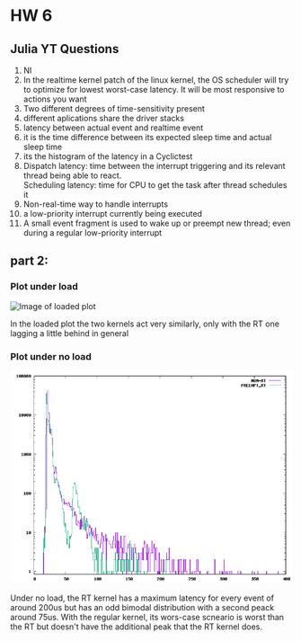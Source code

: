 # HW 6

## Julia YT Questions

1. NI  
2. In the realtime kernel patch of the linux kernel, the OS scheduler will try to optimize for lowest worst-case latency. It will be most responsive to actions you want   
3. Two different degrees of time-sensitivity present   
4. different aplications share the driver stacks   
5. latency between actual event and realtime event   
6. it is the time difference between its expected sleep time and actual sleep time  
7. its the histogram of the latency in a Cyclictest   
8. Dispatch latency: time between the interrupt triggering and its relevant thread being able to react.  
   Scheduling latency: time for CPU to get the task after thread schedules it  
9. Non-real-time way to handle interrupts   
10. a low-priority interrupt currently being executed  
11. A small event fragment is used to wake up or preempt new thread; even during a regular low-priority interrupt 


## part 2:

### Plot under load

![Image of loaded plot](./load.png)

In the loaded plot the two kernels act very similarly, only with the RT one lagging a little behind in general


### Plot under no load

![Image of noload plot](./noload.png)

Under no load, the RT kernel has a maximum latency for every event of around 200us but has an odd bimodal distribution with a second peack around 75us. With the regular kernel, its wors-case scneario is worst than the RT but doesn't have the additional peak that the RT kernel does.
